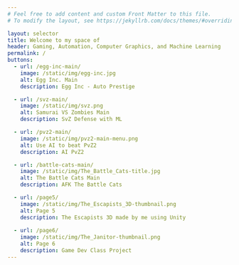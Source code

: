 ```yaml
---
# Feel free to add content and custom Front Matter to this file.
# To modify the layout, see https://jekyllrb.com/docs/themes/#overriding-theme-defaults

layout: selector
title: Welcome to my space of
header: Gaming, Automation, Computer Graphics, and Machine Learning
permalink: /
buttons:
  - url: /egg-inc-main/
    image: /static/img/egg-inc.jpg
    alt: Egg Inc. Main
    description: Egg Inc - Auto Prestige 

  - url: /svz-main/
    image: /static/img/svz.png
    alt: Samurai VS Zombies Main
    description: SvZ Defense with ML

  - url: /pvz2-main/
    image: /static/img/pvz2-main-menu.png
    alt: Use AI to beat PvZ2
    description: AI PvZ2

  - url: /battle-cats-main/
    image: /static/img/The_Battle_Cats-title.jpg
    alt: The Battle Cats Main
    description: AFK The Battle Cats

  - url: /page5/
    image: /static/img/The_Escapists_3D-thumbnail.png
    alt: Page 5
    description: The Escapists 3D made by me using Unity
    
  - url: /page6/
    image: /static/img/The_Janitor-thumbnail.png
    alt: Page 6
    description: Game Dev Class Project
---
```

